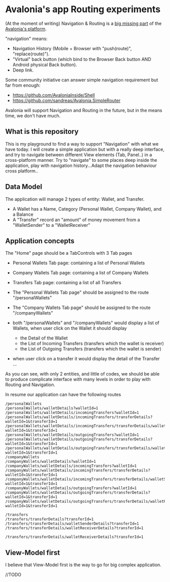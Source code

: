 # Avalonia's app Routing experiments

(At the moment of writing) Navigation & Routing is a [big missing part](https://github.com/AvaloniaUI/Avalonia/discussions/16888) of the [Avalonia's platform](https://avaloniaui.net/).

"navigation" means:

* Navigation History (Mobile + Browser with "push(route)", "replace(route)").
* "Virtual" back button (which bind to the Browser Back button AND Android physical Back button).
* Deep link.

Some community initiative can answer simple navigation requirement but far from enough:

* <https://github.com/AvaloniaInside/Shell>
* <https://github.com/sandreas/Avalonia.SimpleRouter>

Avalonia will support Navigation and Routing in the future, but in the means time, we don't have much.

## What is this repository

This is my playground to find a way to support "Navigation" with what we have today. I will create a simple application but with a really deep interface, and try to navigate between different View elements (Tab, Panel..) in a cross-platform manner. Try to "navigate" to some places deep inside the application, play with navigation history...Adapt the navigation behaviour cross platform..

## Data Model

The application will manage 2 types of entity: Wallet, and Transfer.

* A Wallet has a Name, Category (Personal Wallet, Company Wallet), and a Balance
* A "Transfer" record an "amount" of money movement from a "WalletSender" to a "WalletReceiver"

## Application concepts

The "Home" page should be a TabControls with 3 Tab pages

* Personal Wallets Tab page: containing a list of Personal Wallets
* Company Wallets Tab page: containing a list of Company Wallets
* Transfers Tab page: containing a list of all Transfers

* The "Personal Wallets Tab page" should be assigned to the route "/personalWallets" 
* The "Company Wallets Tab page" should be assigned to the route "/companyWallets" 
  
* both "/personalWallets" and "/companyWallets" would display a list of Wallets, when user click on the Wallet it should display 
  * the Detail of the Wallet
  * the List of Incoming Transfers (transfers which the wallet is receiver)
  * the List of Outgoing Transfers (transfers which the wallet is sender)
 
* when user click on a transfer it would display the detail of the Transfer
...

As you can see, with only 2 entities, and little of codes, we should be able to produce complicate interface with many levels in order to play with Routing and Navigation.

In resume our application can have the following routes

```
/personalWallets
/personalWallets/walletDetails?walletId=1
/personalWallets/walletDetails/incomingTransfers?walletId=1
/personalWallets/walletDetails/incomingTransfers/transferDetails?walletId=1&transferId=1
/personalWallets/walletDetails/incomingTransfers/transferDetails/walletSenderDetails?walletId=1&transferId=1
/personalWallets/walletDetails/outgoingTransfers?walletId=1
/personalWallets/walletDetails/outgoingTransfers/transferDetails?walletId=1&transferId=1
/personalWallets/walletDetails/outgoingTransfers/transferDetails/walletReceiverDetails?walletId=1&transferId=1
/companyWallets
/companyWallets/walletDetails?walletId=1
/companyWallets/walletDetails/incomingTransfers?walletId=1
/companyWallets/walletDetails/incomingTransfers/transferDetails?walletId=1&transferId=1
/companyWallets/walletDetails/incomingTransfers/transferDetails/walletSenderDetails?walletId=1&transferId=1
/companyWallets/walletDetails/outgoingTransfers?walletId=1
/companyWallets/walletDetails/outgoingTransfers/transferDetails?walletId=1&transferId=1
/companyWallets/walletDetails/outgoingTransfers/transferDetails/walletReceiverDetails?walletId=1&transferId=1

/transfers
/transfers/transferDetails?transferId=1
/transfers/transferDetails/walletSenderDetails?transferId=1
/transfers/transferDetails/walletReceiverDetails?transferId=1

/transfers/transferDetails/walletReceiverDetails?transferId=1
```

## View-Model first

I believe that View-Model first is the way to go for big complex application.

//TODO
